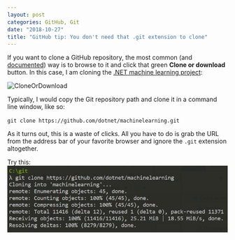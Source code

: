```yaml
---
layout: post
categories: GitHub, Git
date: "2018-10-27"
title: "GitHub tip: You don't need that .git extension to clone"
---
```


If you want to clone a GitHub repository, the most common (and [documented](https://help.github.com/articles/cloning-a-repository/)) way is to browse to it and click that green **Clone or download** button. In this case, I am cloning the [.NET machine learning project](https://github.com/dotnet/machinelearning):

![CloneOrDownload](../../images/CloneOrDownload.png)

Typically, I would copy the Git repository path and clone it in a command line window, like so:

`git clone https://github.com/dotnet/machinelearning.git`

As it turns out, this is a waste of clicks. All you have to do is grab the URL from the address bar of your favorite browser and ignore the `.git` extension altogether.

Try this:
![CloneWithoutExtension](/../../images/CloneWithoutExtension.png)
